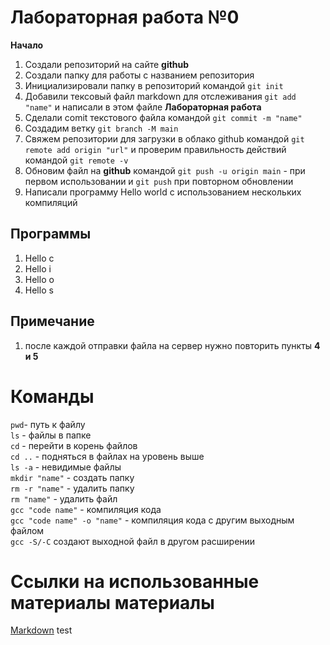 # Лабораторная работа №0
**Начало**
1. Создали репозиторий на сайте **github** 
2. Создали папку для работы с названием репозитория
3. Инициализировали папку в репозиторий командой `git init`
4. Добавили тексовый файл markdown для отслеживания ```git add "name"``` и написали в этом файле **Лабораторная работа**
5. Сделали comit текстового файла командой `git commit -m "name"`
6. Создадим ветку `git branch -M main`
7. Свяжем репозитории для загрузки в облако github командой `git remote add origin "url"` и проверим правильность действий командой `git remote -v`
8. Обновим файл на **github** командой `git push -u origin main` - при первом использовании и `git push` при повторном обновлении
9. Написали программу Hello world с использованием нескольких компиляций
## Программы
1. Hello c
2. Hello i
3. Hello o
4. Hello s
## Примечание
1. после каждой отправки файла на сервер нужно повторить пункты **4 и 5**
# Команды
`pwd`- путь к файлу  
`ls` - файлы в папке  
`cd` - перейти в корень файлов  
`cd ..` - подняться в файлах на уровень выше  
`ls -a` - невидимые файлы  
`mkdir "name"` - создать папку  
`rm -r "name"` - удалить папку  
`rm "name"` - удалить файл  
`gcc "code name"` - компиляция кода  
`gcc "code name" -o "name"` - компиляция кода c другим выходным файлом  
`gcc -S/-C` создают выходной файл в другом расширении
# Cсылки на использованные материалы материалы
[Markdown](https://doka.guide/tools/markdown/)
test
